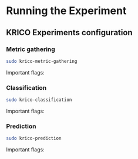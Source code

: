 # Running the Experiment

## KRICO Experiments configuration

### Metric gathering
```bash
sudo krico-metric-gathering
```
Important flags:

### Classification
```bash
sudo krico-classification
```
Important flags:

### Prediction
```bash
sudo krico-prediction
```
Important flags:
